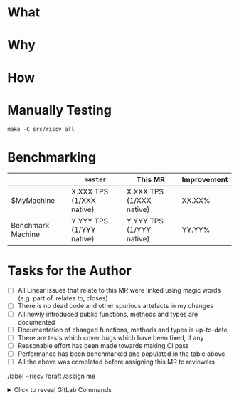 <!-- 
    Link Linear issues using magic words. Examples of these are "Closes RV-XXX", "Part of RV-YYY"
    or "Relates to RV-ZZZ".
-->

# What

<!--
    Summarise the changes in this MR.
-->

# Why

<!-- 
    Explain why this MR is needed.
-->

# How

<!--
    Explain how the MR achieves its goal. If this is trivial, you may omit it.
-->

# Manually Testing

```
make -C src/riscv all
```

# Benchmarking

<!--
    Measure the impact on performance of this MR on your machine and the benchmark machine.
    Fill in the table below.
-->

|  | `master` | This MR | Improvement |
|--|----------|---------|-------------|
| $MyMachine | X.XXX TPS (1/XXX native) | X.XXX TPS (1/XXX native) | XX.XX% |
| Benchmark Machine | Y.YYY TPS (1/YYY native) | Y.YYY TPS (1/YYY native) | YY.YY% |

# Tasks for the Author

- [ ] All Linear issues that relate to this MR were linked using magic words (e.g. part of, relates to, closes)
- [ ] There is no dead code and other spurious artefacts in my changes
- [ ] All newly introduced public functions, methods and types are documented
- [ ] Documentation of changed functions, methods and types is up-to-date
- [ ] There are tests which cover bugs which have been fixed, if any
- [ ] Reasonable effort has been made towards making CI pass
- [ ] Performance has been benchmarked and populated in the table above
- [ ] All the above was completed before assigning this MR to reviewers

/label ~riscv
/draft
/assign me

<details>

<summary>Click to reveal GitLab Commands</summary>

<!--
    Once the MR is ready, run the following GitLab commands.
-->

```
/assign @ole.kruger
/assign @victor-dumitrescu
/assign @felix.puscasu1
/assign @anastasia.courtney
/assign @emturner

/assign_reviewer @ole.kruger
/assign_reviewer @victor-dumitrescu
/assign_reviewer @felix.puscasu1
/assign_reviewer @anastasia.courtney
/assign_reviewer @emturner

/unassign me
/unassign_reviewer me
```

</details>
